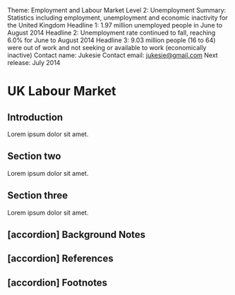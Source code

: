 Theme: Employment and Labour Market
Level 2: Unemployment
Summary: Statistics including employment, unemployment and economic inactivity for the United Kingdom
Headline 1: 1.97 million unemployed people in June to August 2014
Headline 2: Unemployment rate continued to fall, reaching 6.0% for June to August 2014
Headline 3: 9.03 million people (16 to 64) were out of work and not seeking or available to work (economically inactive)
Contact name: Jukesie
Contact email: jukesie@gmail.com
Next release: July 2014

# UK Labour Market

## Introduction

Lorem ipsum dolor sit amet.

## Section two

Lorem ipsum dolor sit amet.

## Section three

Lorem ipsum dolor sit amet.

## [accordion] Background Notes

## [accordion] References

## [accordion] Footnotes
